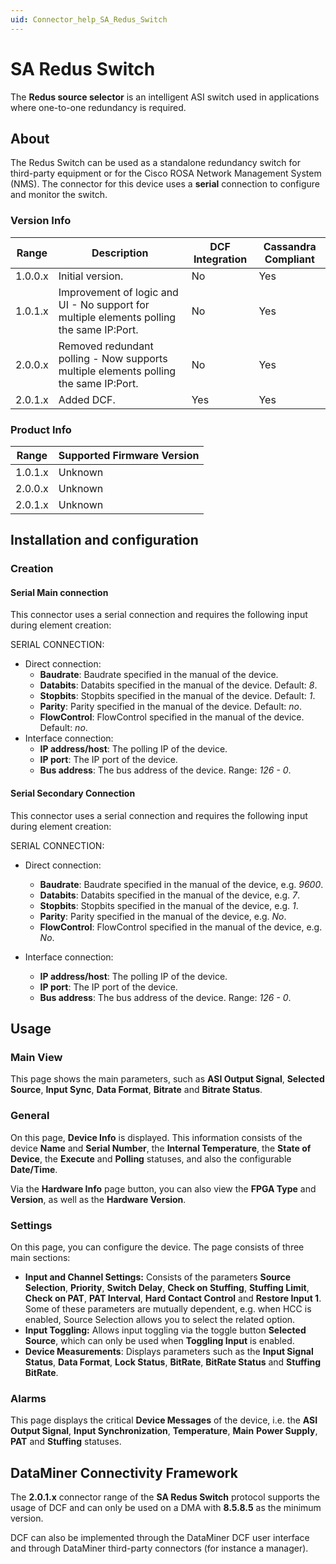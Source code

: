 ```yaml
---
uid: Connector_help_SA_Redus_Switch
---
```


# SA Redus Switch

The **Redus source selector** is an intelligent ASI switch used in applications where one-to-one redundancy is required.

## About

The Redus Switch can be used as a standalone redundancy switch for third-party equipment or for the Cisco ROSA Network Management System (NMS). The connector for this device uses a **serial** connection to configure and monitor the switch.

### Version Info

| Range     | Description                                                                             | DCF Integration     | Cassandra Compliant     |
|------------------|------------------------------------------------------------------------------------------|---------------------|-------------------------|
| 1.0.0.x          | Initial version.                                                                         | No                  | Yes                     |
| 1.0.1.x          | Improvement of logic and UI - No support for multiple elements polling the same IP:Port. | No                  | Yes                     |
| 2.0.0.x          | Removed redundant polling - Now supports multiple elements polling the same IP:Port.     | No                  | Yes                     |
| 2.0.1.x          | Added DCF.                                                                               | Yes                 | Yes                     |

### Product Info

| Range | Supported Firmware Version |
|------------------|-----------------------------|
| 1.0.1.x          | Unknown                     |
| 2.0.0.x          | Unknown                     |
| 2.0.1.x          | Unknown                     |

## Installation and configuration

### Creation

#### Serial Main connection

This connector uses a serial connection and requires the following input during element creation:

SERIAL CONNECTION:

- Direct connection:
  - **Baudrate**: Baudrate specified in the manual of the device.
  - **Databits**: Databits specified in the manual of the device. Default: *8*.
  - **Stopbits**: Stopbits specified in the manual of the device. Default: *1*.
  - **Parity**: Parity specified in the manual of the device. Default: *no*.
  - **FlowControl**: FlowControl specified in the manual of the device. Default: *no*.
- Interface connection:
  - **IP address/host**: The polling IP of the device.
  - **IP port**: The IP port of the device.
  - **Bus address**: The bus address of the device. Range: *126 - 0*.

#### Serial Secondary Connection

This connector uses a serial connection and requires the following input during element creation:

SERIAL CONNECTION:

- Direct connection:

  - **Baudrate**: Baudrate specified in the manual of the device, e.g. *9600*.
  - **Databits**: Databits specified in the manual of the device, e.g. *7*.
  - **Stopbits**: Stopbits specified in the manual of the device, e.g. *1*.
  - **Parity**: Parity specified in the manual of the device, e.g. *No*.
  - **FlowControl**: FlowControl specified in the manual of the device, e.g. *No*.

- Interface connection:

  - **IP address/host**: The polling IP of the device.
  - **IP port**: The IP port of the device.
  - **Bus address**: The bus address of the device. Range: *126 - 0*.

## Usage

### Main View

This page shows the main parameters, such as **ASI Output Signal**, **Selected Source**, **Input Sync**, **Data Format**, **Bitrate** and **Bitrate Status**.

### General

On this page, **Device Info** is displayed. This information consists of the device **Name** and **Serial Number**, the **Internal Temperature**, the **State of Device**, the **Execute** and **Polling** statuses, and also the configurable **Date/Time**.

Via the **Hardware Info** page button, you can also view the **FPGA Type** and **Version**, as well as the **Hardware Version**.

### Settings

On this page, you can configure the device. The page consists of three main sections:

- **Input and Channel Settings:** Consists of the parameters **Source Selection**, **Priority**, **Switch Delay**, **Check on Stuffing**, **Stuffing Limit**, **Check on PAT**, **PAT Interval**, **Hard Contact Control** and **Restore Input 1**. Some of these parameters are mutually dependent, e.g. when HCC is enabled, Source Selection allows you to select the related option.
- **Input Toggling:** Allows input toggling via the toggle button **Selected Source**, which can only be used when **Toggling Input** is enabled.
- **Device Measurements**: Displays parameters such as the **Input Signal Status**, **Data Format**, **Lock Status**, **BitRate**, **BitRate Status** and **Stuffing BitRate**.

### Alarms

This page displays the critical **Device Messages** of the device, i.e. the **ASI Output Signal**, **Input Synchronization**, **Temperature**, **Main** **Power Supply**, **PAT** and **Stuffing** statuses.

## DataMiner Connectivity Framework

The **2.0.1.x** connector range of the **SA Redus Switch** protocol supports the usage of DCF and can only be used on a DMA with **8.5.8.5** as the minimum version.

DCF can also be implemented through the DataMiner DCF user interface and through DataMiner third-party connectors (for instance a manager).
